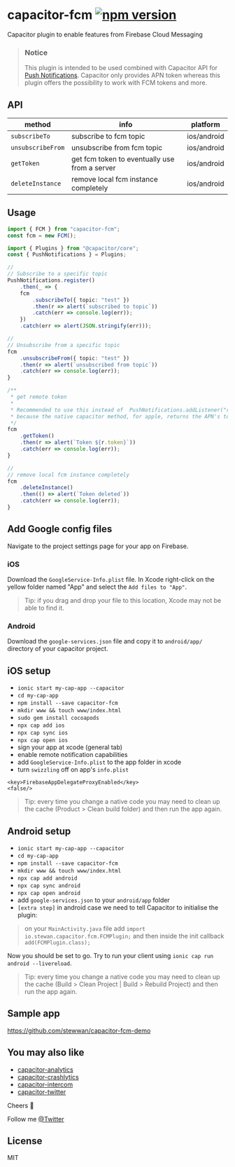 # capacitor-fcm [![npm version](https://badge.fury.io/js/capacitor-fcm.svg)](https://badge.fury.io/js/capacitor-fcm)

Capacitor plugin to enable features from Firebase Cloud Messaging

> ### Notice
>
> This plugin is intended to be used combined with Capacitor API for [Push Notifications](https://capacitor.ionicframework.com/docs/apis/push-notifications). Capacitor only provides APN token whereas this plugin offers the possibility to work with FCM tokens and more.

## API

| method            | info                                          | platform    |
| ----------------- | --------------------------------------------- | ----------- |
| `subscribeTo`     | subscribe to fcm topic                        | ios/android |
| `unsubscribeFrom` | unsubscribe from fcm topic                    | ios/android |
| `getToken`        | get fcm token to eventually use from a server | ios/android |
| `deleteInstance`  | remove local fcm instance completely          | ios/android |

## Usage

```ts
import { FCM } from "capacitor-fcm";
const fcm = new FCM();

import { Plugins } from "@capacitor/core";
const { PushNotifications } = Plugins;

//
// Subscribe to a specific topic
PushNotifications.register()
    .then(_ => {
    fcm
        .subscribeTo({ topic: "test" })
        .then(r => alert(`subscribed to topic`))
        .catch(err => console.log(err));
    })
    .catch(err => alert(JSON.stringify(err)));

//
// Unsubscribe from a specific topic
fcm
    .unsubscribeFrom({ topic: "test" })
    .then(r => alert(`unsubscribed from topic`))
    .catch(err => console.log(err));
}

/**
 * get remote token
 *
 * Recommended to use this instead of  PushNotifications.addListener("registration", ...);
 * because the native capacitor method, for apple, returns the APN's token
 */
fcm
    .getToken()
    .then(r => alert(`Token ${r.token}`))
    .catch(err => console.log(err));
}

//
// remove local fcm instance completely
fcm
    .deleteInstance()
    .then(() => alert(`Token deleted`))
    .catch(err => console.log(err));
}
```

## Add Google config files

Navigate to the project settings page for your app on Firebase.

### iOS

Download the `GoogleService-Info.plist` file. In Xcode right-click on the yellow folder named "App" and select the `Add files to "App"`.

> Tip: if you drag and drop your file to this location, Xcode may not be able to find it.

### Android

Download the `google-services.json` file and copy it to `android/app/` directory of your capacitor project.

## iOS setup

- `ionic start my-cap-app --capacitor`
- `cd my-cap-app`
- `npm install --save capacitor-fcm`
- `mkdir www && touch www/index.html`
- `sudo gem install cocoapods`
- `npx cap add ios`
- `npx cap sync ios`
- `npx cap open ios`
- sign your app at xcode (general tab)
- enable remote notification capabilities
- add `GoogleService-Info.plist` to the app folder in xcode
- turn `swizzling` off on app's `info.plist`

```
<key>FirebaseAppDelegateProxyEnabled</key>
<false/>
```

> Tip: every time you change a native code you may need to clean up the cache (Product > Clean build folder) and then run the app again.

## Android setup

- `ionic start my-cap-app --capacitor`
- `cd my-cap-app`
- `npm install --save capacitor-fcm`
- `mkdir www && touch www/index.html`
- `npx cap add android`
- `npx cap sync android`
- `npx cap open android`
- add `google-services.json` to your `android/app` folder
- `[extra step]` in android case we need to tell Capacitor to initialise the plugin:

> on your `MainActivity.java` file add `import io.stewan.capacitor.fcm.FCMPlugin;` and then inside the init callback `add(FCMPlugin.class);`

Now you should be set to go. Try to run your client using `ionic cap run android --livereload`.

> Tip: every time you change a native code you may need to clean up the cache (Build > Clean Project | Build > Rebuild Project) and then run the app again.

## Sample app

https://github.com/stewwan/capacitor-fcm-demo

## You may also like

- [capacitor-analytics](https://github.com/stewwan/capacitor-analytics)
- [capacitor-crashlytics](https://github.com/stewwan/capacitor-crashlytics)
- [capacitor-intercom](https://github.com/stewwan/capacitor-intercom)
- [capacitor-twitter](https://github.com/stewwan/capacitor-twitter)

Cheers 🍻

Follow me [@Twitter](https://twitter.com/StewanSilva)

## License

MIT
